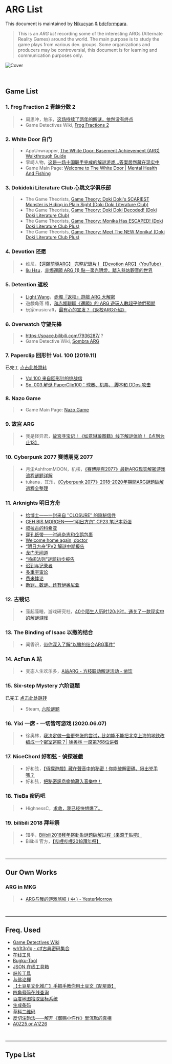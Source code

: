 # ARG List

This document is maintained by [Nikucyan](https://github.com/Nikucyan) & [bdcformpara](https://github.com/bdcformpara).

> This is an *ARG list* recording some of the interesting ARGs (Alternate Reality Games) around the world. The main purpose is to study the game plays from various dev. groups.
> Some organizations and producers may be controversial, this document is for learning and communication purposes only.


![Cover](https://cdn.jsdelivr.net/gh/Nikucyan/ARG/Images/ARG_new.png)

</br>


## Game List

### 1. Frog Fraction 2  青蛙分数 2

> - 周思冲，触乐，[这场持续了两年的解谜，依然没有终点](https://zhuanlan.zhihu.com/p/24015499)
> - Game Detectives Wiki, [Frog Fractions 2](https://wiki.gamedetectives.net/index.php?title=Frog_Fractions_2)



### 2. White Door  白门

> - AppUnwrapper, [The White Door: Basement Achievement (ARG) Walkthrough Guide ](https://www.appunwrapper.com/2020/01/20/the-white-door-basement-walkthrough-guide/)
> - 零崎人物，[这是一场十国联手完成的解谜游戏...答案居然藏在现实中](https://www.bilibili.com/video/BV1VK4y137DN)
> - Game Main Page: [Welcome to The White Door | Mental Health And Fishing](http://mentalhealthandfishing.com/)



### 3. Dokidoki Literature Club  心跳文学俱乐部

> - The Game Theorists, [Game Theory: Doki Doki's SCARIEST Monster is Hiding in Plain Sight (Doki Doki Literature Club)](https://www.youtube.com/watch?v=i28Dd8jXZxs)
> - The Game Theorists, [Game Theory: Doki Doki Decoded! (Doki Doki Literature Club)](https://www.youtube.com/watch?v=w9AWvi82uDw)
> - The Game Theorists, [Game Theory: Monika Has ESCAPED! (Doki Doki Literature Club Plus)](https://www.youtube.com/watch?v=iFonEHwC65Q)
> - The Game Theorists, [Game Theory: Meet The NEW Monika! (Doki Doki Literature Club Plus)](https://www.youtube.com/watch?v=MXM0TGZi2IY)



### 4. Devotion  还愿

> - 维尼，[【還願前導ARG】 完整紀錄片 l 【Devotion ARG】（YouTube）](https://www.youtube.com/watch?v=hlhwVJibQlE)
> - [Iju Hsu](https://ijuhsu.com/author/ijuforevergmail-com/)，[赤燭還願 ARG (1) 點一盞光明燈，踏入慈姑觀音的世界](https://ijuhsu.com/devotionarg01/) 



### 5. Detention 返校

> -  [Light Wang](https://lightonelove.wordpress.com/author/lightonelove/)，[赤燭『返校』遊戲 ARG 大解密](https://lightonelove.wordpress.com/2017/01/09/%E6%96%B9%E6%96%B9%E3%84%89%E7%AA%A9%EF%BC%8C%E8%B5%A4%E7%87%AD%E3%80%8E%E8%BF%94%E6%A0%A1%E3%80%8F%E9%81%8A%E6%88%B2arg%E5%A4%A7%E8%A7%A3%E5%AF%86/)
> - 遊戲角落 椿，[和赤燭聊聊《還願》的 ARG 遊玩人數超乎他們預期](https://game.udn.com/game/story/10453/3618814)
> - 玩家musicraft，[最有心的宣发？《返校ARG介绍》](https://www.youtube.com/watch?v=l3XQiaFDPxE)



### 6. Overwatch  守望先锋

> - https://space.bilibili.com/7936287/  ?
> - Game Detective Wiki, [Sombra ARG](https://wiki.gamedetectives.net/index.php?title=Sombra_ARG)



### 7. Paperclip  回形针 Vol. 100 (2019.11)

已完工 [点击此处跳转](https://github.com/Nikucyan/ARG/blob/main/Game_List/ARG-Paperclip.md)

> - [Vol.100 来自回形针的挑战信](https://www.youtube.com/watch?v=flEeT6jW1H4)
> - [Sp. 003 解谜 PaperClip100：球赛、机票、 脚本和 DDos 攻击](https://www.youtube.com/watch?v=8t5Q9gdbwNA) 



### 8. Nazo Game

> - Game Main Page: [Nazo Game](https://nazo.one-story.cn/)



### 9. 故宫 ARG

> - 我是怪异君，[故宫寻宝记！《如意琳琅图籍》线下解谜体验！【点到为止13】](https://www.bilibili.com/video/BV1hb411s7Kb)



### 10. Cyberpunk 2077  赛博朋克 2077

> - 月尘AshfromMOON，机核，[《赛博朋克2077》最新ARG现实解密游戏流程谜题详解](https://www.gcores.com/videos/122804)
> - tukana，其乐，[《Cyberpunk 2077》2018-2020年期間ARG謎題破解過程全整理](https://keylol.com/t639041-1-1)



### 11. Arknights  明日方舟

> - [给博士——一封来自 ″CLOSURE″ 的隐秘信件](https://weibo.com/ttarticle/p/show?id=2309404301562762634017)
> - [GEH BIS MORGEN——″明日方舟″ CP23 笔记本彩蛋](https://weibo.com/ttarticle/p/show?id=2309404318300371835819)
> - [叙拉古的科希亚](https://weibo.com/ttarticle/p/show?id=2309404323328948061119)
> - [穿孔纸带——时尚杂志和企鹅包裹](https://weibo.com/ttarticle/p/show?id=2309404357177790832975)
> - [Welcome home again, doctor](https://weibo.com/ttarticle/p/show?id=2309404371948716096752)
> - [“明日方舟”PV2 解谜中期报告](https://weibo.com/ttarticle/p/show?id=2309404372315071762554)
> - [龙门无间道](https://weibo.com/ttarticle/p/show?id=2309404392217778192615)
> - [“喧闹法则”谜题初步报告](https://weibo.com/ttarticle/p/show?id=2309404440407885873380)
> - [迟到与记录者](https://weibo.com/ttarticle/p/show?id=2309404453474308850029)
> - [多重宇宙论](https://weibo.com/ttarticle/p/show?id=2309404468770520301779)
> - [费米悖论](https://weibo.com/ttarticle/p/show?id=2309404488324596236367)
> - [断罪、数谜、还有伊奥尼亚](https://weibo.com/ttarticle/p/show?id=2309404489198286536876)



### 12. 古镜记

> - 藻起藻睡，游戏研究社，[40个陌生人历时120小时，通关了一款现实中的解谜游戏](https://mp.weixin.qq.com/s/3cN1glExKSs0yVgOMxhFSQ)       



### 13. The Binding of Isaac  以撒的结合

> - 闻香识，[带你深入了解“以撒的结合ARG事件”](https://www.bilibili.com/video/BV1Ys411d7zG)



### 14. AcFun  A 站

> - 变态人生欢乐多，[A站ARG - 方枝联动解谜活动 - 凿饮](https://www.acfun.cn/a/ac21015884?)



### 15. Six-step Mystery  六阶谜题

已完工 [点击此处跳转](https://github.com/Nikucyan/ARG/blob/main/Game_List/ARG-Six-step_Mistery.md)

> - Steam, [六阶谜题](https://store.steampowered.com/app/1164000/_sixstep_mystery/)




### 16. Yixi  一席 - 一切皆可游戏 (2020.06.07)

> - 徐奥林，[我决定做一些更夸张的尝试，比如能不能把北京上海的地铁改编成一个密室逃脱？| 徐奥林 一席第768位讲者](https://mp.weixin.qq.com/s/A7r_wkijVcJp5uKW1dMd7A)



### 17. NiceChord  好和弦 - 偵探遊戲

> - 好和弦，[【偵探遊戲】藏在聲音中的秘密！你能破解密碼、揪出兇手嗎？](https://www.youtube.com/watch?v=wwyi3jh-eFs)
> - 好和弦，[把秘密訊息偷偷藏入音樂中！](https://www.youtube.com/watch?v=a5hAVTXjjEc)



### 18. TieBa  密码吧

> - HighnessC，[求救，我已经快想爆了。](https://tieba.baidu.com/f?kz=529691897&red_tag=0476462504)



### 19. bilibili  2018 拜年祭

> - 知乎，[Bilibili2018拜年祭卦象谜题破解过程（来源于贴吧）](https://zhuanlan.zhihu.com/p/33839675)
> - Bilibili 官方，[【哔哩哔哩2018拜年祭】](https://www.bilibili.com/video/BV1eW411Y7Gz)

</br>

---

## Our Own Works

### ARG in MKG

> - [ARG与我的游戏旅程 ( 中 ) - YesterMorrow](https://mp.weixin.qq.com/s/d4PPhiBVGXUSqctij_c77g)

</br>

---

## Freq. Used

- [Game Detectives Wiki](https://wiki.gamedetectives.net/)
- [wh1t3p1g - ctf古典密码集合](https://gist.github.com/wh1t3p1g/ffd15270914492491e18ff9f070eab2b)
- [在线工具](https://tool.lu/)
- [Bugku-Tool](https://tool.bugku.com/)
- [JSON 在线工具箱](https://www.sojson.com/encrypt/)
- [站长工具](https://ntool.chinaz.com/tools/nav)
- [与佛论禅](https://www.keyfc.net/bbs/tools/tudoucode.aspx)
- [【土豆星文化推广】手把手教你用土豆文【配星歌】](https://www.keyfc.net/bbs/showtopic-25834.aspx)
- [四角号码在线查询](https://msijiao.911cha.com/)
- [百度地图拾取坐标系统](http://api.map.baidu.com/lbsapi/getpoint/index.html)
- [生成条码](https://barcode.tec-it.com/zh/Code128?data=ABC-abc-1234)
- [草料二维码](https://cli.im/)
- [反切注韵法——解开《御赐小仵作》里沉默的真相](https://www.bilibili.com/read/cv11444126)
- [A0Z25 or A1Z26](https://github.com/nabilridhwan/A00Z25)


</br>

---

## Type List

 
